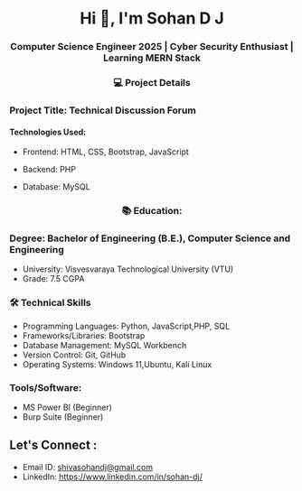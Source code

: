 <h1 align="center">Hi 👋, I'm Sohan D J</h1>
<h3 align="center">Computer Science Engineer 2025 | Cyber Security Enthusiast | Learning MERN Stack </h3>

<h3 align="center"> 💻 Project Details </h3>
<h3> Project Title: Technical Discussion Forum </h3>
<h4> Technologies Used:</h4>

- Frontend: HTML, CSS, Bootstrap, JavaScript 
 
- Backend: PHP

- Database: MySQL

<h3 align="center"> 📚 Education: </h3>
 
### Degree: Bachelor of Engineering (B.E.), Computer Science and Engineering
- University: Visvesvaraya Technological University (VTU)
- Grade: 7.5 CGPA

### 🛠️ Technical Skills
- Programming Languages: Python, JavaScript,PHP, SQL
- Frameworks/Libraries: Bootstrap
- Database Management: MySQL Workbench
- Version Control: Git, GitHub
- Operating Systems: Windows 11,Ubuntu, Kali Linux

### Tools/Software:
- MS Power BI (Beginner)
- Burp Suite (Beginner)

## Let's Connect : 
- Email ID: shivasohandj@gmail.com 
- LinkedIn: https://www.linkedin.com/in/sohan-dj/ 
